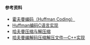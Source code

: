 #### 参考资料
- [霍夫曼编码（Huffman Coding）](https://blog.csdn.net/xgf415/article/details/52628073)
- [Huffman编码C语言实现](https://blog.csdn.net/weixin_41966757/article/details/80024313)
- [哈夫曼压缩与解压缩](https://blog.csdn.net/weixin_38214171/article/details/81626498)
- [哈夫曼编解码压缩解压文件—C++实现](https://www.cnblogs.com/evenleee/p/11932122.html)